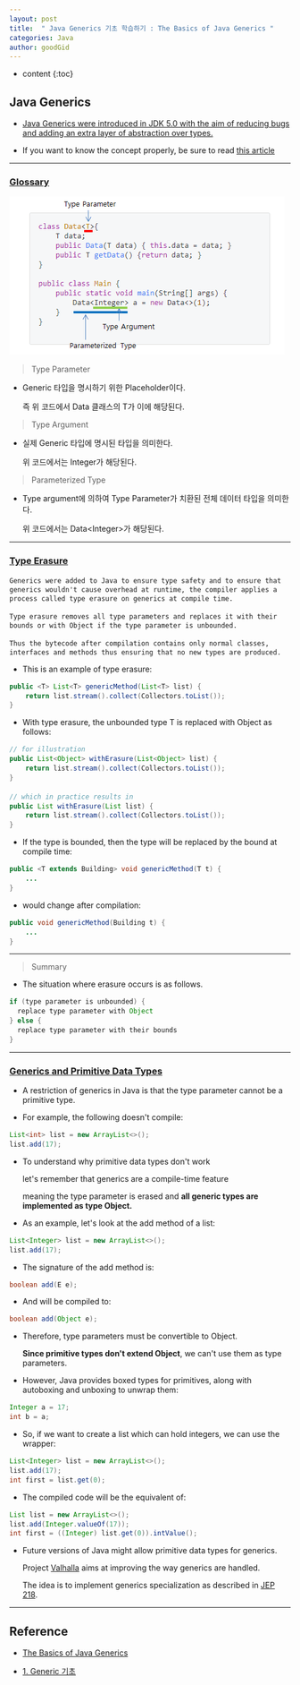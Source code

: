 ```yaml
---
layout: post
title:  " Java Generics 기초 학습하기 : The Basics of Java Generics "
categories: Java
author: goodGid
---
```

* content
{:toc}

## Java Generics

* [Java Generics were introduced in JDK 5.0 with the aim of reducing bugs and adding an extra layer of abstraction over types.](https://www.baeldung.com/java-generics#introduction)

* If you want to know the concept properly, be sure to read [this article](https://cla9.tistory.com/category/JAVA/Generic)




---

### [Glossary](https://cla9.tistory.com/44?category=814455)

![](/assets/img/java/The-Basics-of-Java-Generics_1.png)

> Type Parameter

* Generic 타입을 명시하기 위한 Placeholder이다.
  
  즉 위 코드에서 Data 클래스의 T가 이에 해당된다.

> Type Argument

* 실제 Generic 타입에 명시된 타입을 의미한다. 
  
  위 코드에서는 Integer가 해당된다.

> Parameterized Type

* Type argument에 의하여 Type Parameter가 치환된 전체 데이터 타입을 의미한다.
  
  위 코드에서는 Data&lt;Integer&gt;가 해당된다.

---

### [Type Erasure](https://www.baeldung.com/java-generics#type-erasure)

```
Generics were added to Java to ensure type safety and to ensure that generics wouldn't cause overhead at runtime, the compiler applies a process called type erasure on generics at compile time.

Type erasure removes all type parameters and replaces it with their bounds or with Object if the type parameter is unbounded. 

Thus the bytecode after compilation contains only normal classes, interfaces and methods thus ensuring that no new types are produced. 
```

* This is an example of type erasure:

``` java
public <T> List<T> genericMethod(List<T> list) {
    return list.stream().collect(Collectors.toList());
}
```

* With type erasure, the unbounded type T is replaced with Object as follows:

``` java
// for illustration
public List<Object> withErasure(List<Object> list) {
    return list.stream().collect(Collectors.toList());
}

// which in practice results in
public List withErasure(List list) {
    return list.stream().collect(Collectors.toList());
}
```

* If the type is bounded, then the type will be replaced by the bound at compile time:

``` java
public <T extends Building> void genericMethod(T t) {
    ...
}
```

* would change after compilation:

``` java
public void genericMethod(Building t) {
    ...
}
```

---

> Summary

* The situation where erasure occurs is as follows.

``` java
if (type parameter is unbounded) {
  replace type parameter with Object
} else {
  replace type parameter with their bounds
}
```

---


### [Generics and Primitive Data Types](https://www.baeldung.com/java-generics#generics-primitive-data-types)

* A restriction of generics in Java is that the type parameter cannot be a primitive type.

* For example, the following doesn't compile:

``` java
List<int> list = new ArrayList<>();
list.add(17);
```

* To understand why primitive data types don't work 

  let's remember that generics are a compile-time feature 
  
  meaning the type parameter is erased and **all generic types are implemented as type Object.**

* As an example, let's look at the add method of a list:

``` java
List<Integer> list = new ArrayList<>();
list.add(17);
```

* The signature of the add method is:

``` java
boolean add(E e);
```

* And will be compiled to:

``` java
boolean add(Object e);
```

* Therefore, type parameters must be convertible to Object. 

  **Since primitive types don't extend Object**, we can't use them as type parameters.

* However, Java provides boxed types for primitives, along with autoboxing and unboxing to unwrap them:

``` java
Integer a = 17;
int b = a;
```

* So, if we want to create a list which can hold integers, we can use the wrapper:

``` java
List<Integer> list = new ArrayList<>();
list.add(17);
int first = list.get(0);
```

* The compiled code will be the equivalent of:

``` java
List list = new ArrayList<>();
list.add(Integer.valueOf(17));
int first = ((Integer) list.get(0)).intValue();
```

* Future versions of Java might allow primitive data types for generics. 

  Project [Valhalla](https://openjdk.java.net/projects/valhalla/) aims at improving the way generics are handled. 
  
  The idea is to implement generics specialization as described in [JEP 218](https://openjdk.java.net/jeps/218).


---

## Reference

* [The Basics of Java Generics](https://www.baeldung.com/java-generics)

* [1. Generic 기초](https://cla9.tistory.com/44?category=814455)